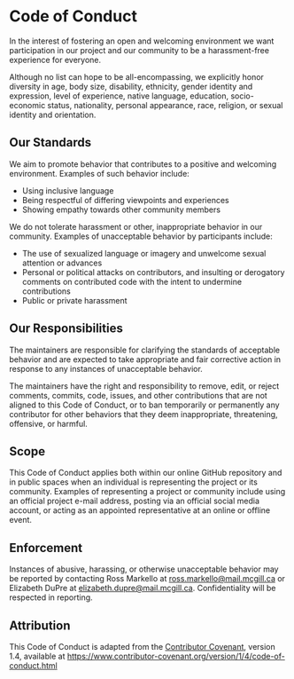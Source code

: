 # Code of Conduct

In the interest of fostering an open and welcoming environment we want
participation in our project and our community to be a harassment-free
experience for everyone.

Although no list can hope to be all-encompassing, we explicitly honor diversity in age,
body size, disability, ethnicity, gender identity and expression, level of experience, native language, education, socio-economic status, nationality, personal appearance, race, religion,
or sexual identity and orientation.

## Our Standards

We aim to promote behavior that contributes to a positive and welcoming environment.
Examples of such behavior include:

* Using inclusive language
* Being respectful of differing viewpoints and experiences
* Showing empathy towards other community members

We do not tolerate harassment or other, inappropriate behavior in our community.
Examples of unacceptable behavior by participants include:

* The use of sexualized language or imagery and unwelcome sexual attention or
  advances
* Personal or political attacks on contributors, and insulting or derogatory
  comments on contributed code with the intent to undermine contributions
* Public or private harassment

## Our Responsibilities

The maintainers are responsible for clarifying the standards
of acceptable behavior and are expected to take appropriate and fair corrective
action in response to any instances of unacceptable behavior.

The maintainers have the right and responsibility to remove,
edit, or reject comments, commits, code, issues, and other contributions
that are not aligned to this Code of Conduct, or to ban temporarily or
permanently any contributor for other behaviors that they deem inappropriate,
threatening, offensive, or harmful.

## Scope

This Code of Conduct applies both within our online GitHub repository
and in public spaces when an individual is representing the project or its community.
Examples of representing a project or community include using an official project e-mail
address, posting via an official social media account, or acting as an appointed
representative at an online or offline event.

## Enforcement

Instances of abusive, harassing, or otherwise unacceptable behavior may be
reported by contacting Ross Markello at ross.markello@mail.mcgill.ca or
Elizabeth DuPre at elizabeth.dupre@mail.mcgill.ca.
Confidentiality will be respected in reporting.

## Attribution

This Code of Conduct is adapted from the [Contributor Covenant][homepage], version 1.4,
available at https://www.contributor-covenant.org/version/1/4/code-of-conduct.html

[homepage]: https://www.contributor-covenant.org

